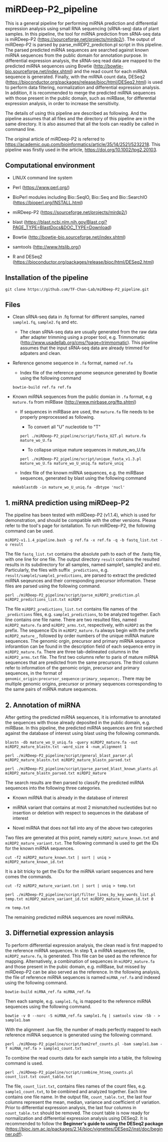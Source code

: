 # miRDeep-P2_pipeline

This is a general pipeline for performing miRNA prediction and differential expression analysis using small RNA sequencing (sRNA-seq) data of plant samples. In this pipeline, the tool for miRNA prediction from sRNA-seq data is miRDeep-P2 (https://sourceforge.net/projects/mirdp2/). The output of miRDeep-P2 is parsed by parse_miRDP2_prediction.pl script in this pipeline. The parsed predicted miRNA sequences are searched against known miRNA sequences from the public domain for annotation purpose. In differential expression analysis, the sRNA-seq read data are mapped to the predicted miRNA sequences using Bowtie (http://bowtie-bio.sourceforge.net/index.shtml) and the read count for each miRNA sequence is generated. Finally, with the miRNA count data, DESeq2 (https://bioconductor.org/packages/release/bioc/html/DESeq2.html) is used to perform data filtering, normalization and differential expression analysis. In addition, it is recommended to merge the predicted miRNA sequences with those present in the public domain, such as miRBase, for differential expression analysis, in order to increase the sensitivity. 

The details of using this pipeline are described as following. And the pipeline assumes that all files and the directory of this pipeline are in the same directory. It is also assumed that all the tools can readily be called in command line.

The original article of miRDeep-P2 is referred to https://academic.oup.com/bioinformatics/article/35/14/2521/5232218. This pipeline was firstly used in the article, https://doi.org/10.1002/tpg2.20103.

## Computational environment

- LINUX command line system

- Perl (https://www.perl.org/)

- BioPerl modules including Bio::SeqIO, Bio::Seq and Bio::SearchIO (https://bioperl.org/INSTALL.html)

- miRDeep-P2 (https://sourceforge.net/projects/mirdp2/)

- blast (https://blast.ncbi.nlm.nih.gov/Blast.cgi?PAGE_TYPE=BlastDocs&DOC_TYPE=Download)

- Bowtie (http://bowtie-bio.sourceforge.net/index.shtml)

- samtools (http://www.htslib.org/)

- R and DESeq2 (https://bioconductor.org/packages/release/bioc/html/DESeq2.html)

## Installation of the pipeline

`git clone https://github.com/TF-Chan-Lab/miRDeep-P2_pipeline.git`

## Files

- Clean sRNA-seq data in .fq format for different samples, named `sample1.fq`, `sample2.fq` and etc.

  - The clean sRNA-seq data are usually generated from the raw data after adapter trimming using a proper tool, e.g. Trimmomatic (http://www.usadellab.org/cms/?page=trimmomatic). This pipeline assumes that the input sRNA-seq data are already trimmed for adpaters and clean.

- Reference genome sequence in `.fa` format, named `ref.fa`

  - Index file of the reference genome seqeunce generated by Bowtie using the following command
  
  `bowtie-build ref.fa ref.fa`

- Known miRNA sequences from the public domian in `.fa` format, e.g `mature.fa` from miRBase (http://www.mirbase.org/ftp.shtml)

  - If sequences in miRBase are used, the `mature.fa` file needs to be properly preprocessed as following.
  
    - To convert all "U" nucleotide to "T"
    
    `perl ./miRDeep-P2_pipeline/script/fasta_U2T.pl mature.fa mature_wo_U.fa`
  
    - To collapse unique mature sequences in mature_wo_U.fa
    
    `perl ./miRDeep-P2_pipeline/script/unique_fasta_v1.3.pl mature_wo_U.fa mature_wo_U_uniq.fa mature_uniq`

  - Index file of the known miRNA sequences, e.g. the miRBase sequences, generated by blast using the following command
  
  `makeblastdb -in mature_wo_U_uniq.fa -dbtype 'nucl'`

## 1. miRNA prediction using miRDeep-P2

The pipeline has been tested with miRDeep-P2 (v1.1.4), which is used for demonstration, and should be compatible with the other versions. Please refer to the tool's page for isntallation. To run miRDeep-P2, the following command can be used.

`miRDP2-v1.1.4_pipeline.bash -g ref.fa -x ref.fa -q -b fastq_list.txt -o result`

The file `fastq_list.txt` contains the absolute path to each of the .fastq file, with one line for one file. The output directory `result` contains the resulted results in its subdirectory for all samples, named sample1, sample2 and etc. Particularly, the files with suffix `_predictions`, e.g. `result/sample1/sample1_predictions`, are parsed to extract the predicted miRNA seqeunces and their corresponding precursor information. These files are parsed using the following command.

`perl ./miRDeep-P2_pipeline/script/parse_miRDP2_prediction.pl miRDP2_predictions_list.txt miRDP2`

The file `miRDP2_predictions_list.txt` contains file names of the `_predictions` files, e.g. `sample1_predictions`, to be analyzed together. Each line contains one file name. There are two resulted files, named `miRDP2_mature.fa` and `miRDP2_arms.txt`, respectively, with `miRDP2` as the prefix. The sequence IDs in `miRDP2_mature.fa` always begin with the prefix `miRDP2_mature_`, followed by order numbers of the unique miRNA mature sequences. The genomic orgin, precursor and primary miRNA sequence inforamtion can be found in the description field of each sequence entry in `miRDP2_mature.fa`. There are three tab-delineated columns in the `miRDP2_arms.txt` file. The first two columns refer to paris of mature miRNA sequences that are predicted from the same precursors. The third column refer to information of the genomic origin, precursor and primary sequences, in the format of `genomic_origin:precursor_sequence:primary_sequence;`. There may be multiple genomic origins, precursor or primary sequences corresponding to the same pairs of miRNA mature sequences.

## 2. Annotation of miRNA

After getting the predicted miRNA sequences, it is informative to annotated the sequences with those already deposited in the public domain, e.g. miRBase. In this pipeline, the predicted miRNA sequences are first searched against the database of interest using blast using the following commands.

`blastn -db mature_wo_U_uniq.fa -query miRDP2_mature.fa -out miRDP2_mature_blastn.txt -word_size 4 -num_alignment 1`

`perl ./miRDeep-P2_pipeline/script/general_blast_parser.pl miRDP2_mature_blastn.txt miRDP2_mature_blastn_parsed.txt`

`perl ./miRDeep-P2_pipeline/script/parse_parsed_blast_known_plants.pl miRDP2_mature_blastn_parsed.txt miRDP2_mature`

The search results are then parsed to classify the predicted miRNA sequences into the following three categories.

- Known miRNA that is already in the database of interest

- miRNA variant that contains at most 2 mismatched nucleotides but no insertion or deletion with respect to sequences in the database of interest

- Novel miRNA that does not fall into any of the above two categories

Two files are generated at this point, namely `miRDP2_mature_known.txt` and `miRDP2_mature_variant.txt`. The following command is used to get the IDs for the known miRNA sequences.

`cut -f2 miRDP2_mature_known.txt | sort | uniq > miRDP2_mature_known_id.txt`

It is a bit tricky to get the IDs for the miRNA variant sequences and here comes the commands.

`cut -f2 miRDP2_mature_variant.txt | sort | uniq > temp.txt`

`perl ./miRDeep-P2_pipeline/script/filter_lines_by_key_words_list.pl temp.txt miRDP2_mature_variant_id.txt miRDP2_mature_known_id.txt 0`

`rm temp.txt`

The remaining predicted miRNA sequences are novel miRNAs.

## 3. Differnetial expression anlaysis

To perform differential expression analysis, the clean read is first mapped to the reference miRNA sequences. In step **1**, a miRNA sequences file, `miRDP2_mature.fa`, is generated. This file can be used as the reference for mapping. Alternatively, a combination of sequences in `miRDP2_mature.fa` and those present in the pubic domain, e.g. miRBase, but missed by miRDeep-P2 can be also served as the reference. In the following analysis, the file of reference miRNA sequences is named `miRNA_ref.fa` and indexed using the following command.

`bowtie-build miRNA_ref.fa miRNA_ref.fa`

Then each sample, e.g. `sample1.fq`, is mapped to the reference miRNA sequences using the following command.

`bowtie -v 0 --norc -S miRNA_ref.fa sample1.fq | samtools view -Sb - > sample1.bam`

With the alignment `.bam` file, the number of reads perfectly mapped to each reference miRNA sequence is generated using the following command.

`perl ./miRDeep-P2_pipeline/script/bam2ref_counts.pl -bam sample1.bam -f miRNA_ref.fa > sample1_count.txt`

To combine the read counts data for each sample into a table, the following command is used.

`perl ./miRDeep-P2_pipeline/script/combine_htseq_counts.pl count_list.txt count_table.txt`

The file, `count_list.txt`, contains files names of the count files, e.g. `sample1_count.txt`, to be combined and analyzed together. Each line contains one file name. In the output file, `count_table.txt`, the last four columns represent the mean, median, variance and coefficient of variation. Prior to differential expression analysis, the last four columns in `count_table.txt` should be removed. The count table is now ready for normalization and differential expression analysis using DESeq2. It is recommended to follow the **Beginner's guide to using the DESeq2 package** (https://bioc.ism.ac.jp/packages/2.14/bioc/vignettes/DESeq2/inst/doc/beginner.pdf).
